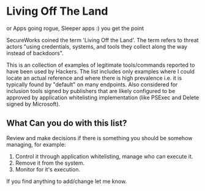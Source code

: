 # Living Off The Land

or Apps going rogue, Sleeper apps :) you get the point

SecureWorks coined the term 'Living Off the Land'. 
The term refers to threat actors "using credentials, systems, and tools they collect along the way instead of backdoors".

This is an collection of examples of legitimate tools/commands reported to have been used by Hackers.
The list includes only examples where I could locate an actual reference and where there is high prevalence i.e. it is typically found
by "default" on many endpoints. 
Also considered for inclusion tools signed by publishers that are likely configured to be approved by application whitelisting 
implementation (like PSExec and Delete signed by Microsoft).

## What Can you do with this list?

Review and make decisions if there is something you should be somehow managing, for example:

1. Control it through application whitelisting, manage who can execute it.
2. Remove it from the system.
3. Monitor for it's execution.

If you find anything to add/change let me know.
